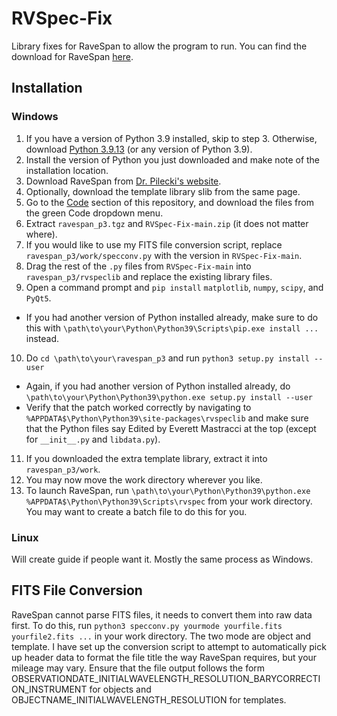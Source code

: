 # RVSpec-Fix
Library fixes for RaveSpan to allow the program to run.
You can find the download for RaveSpan [here](https://users.camk.edu.pl/pilecki/ravespan/?page=download).

## Installation
### Windows
1. If you have a version of Python 3.9 installed, skip to step 3. Otherwise, download [Python 3.9.13](https://www.python.org/downloads/release/python-3913/) (or any version of Python 3.9).
2. Install the version of Python you just downloaded and make note of the installation location.
3. Download RaveSpan from [Dr. Pilecki's website](https://users.camk.edu.pl/pilecki/ravespan/?page=download).
4. Optionally, download the template library slib from the same page.
5. Go to the [Code](https://github.com/emastrac/RVSpec-Fix) section of this repository, and download the files from the green Code dropdown menu.
6. Extract `ravespan_p3.tgz` and `RVSpec-Fix-main.zip` (it does not matter where).
7. If you would like to use my FITS file conversion script, replace `ravespan_p3/work/specconv.py` with the version in `RVSpec-Fix-main`.
8. Drag the rest of the `.py` files from `RVSpec-Fix-main` into `ravespan_p3/rvspeclib` and replace the existing library files.
9. Open a command prompt and `pip install` `matplotlib`, `numpy`, `scipy`, and `PyQt5`.
* If you had another version of Python installed already, make sure to do this with `\path\to\your\Python\Python39\Scripts\pip.exe install ...` instead.
10. Do `cd \path\to\your\ravespan_p3` and run `python3 setup.py install --user`
* Again, if you had another version of Python installed already, do `\path\to\your\Python\Python39\python.exe setup.py install --user`
* Verify that the patch worked correctly by navigating to `%APPDATA$\Python\Python39\site-packages\rvspeclib` and make sure that the Python files say Edited by Everett Mastracci at the top (except for `__init__.py` and `libdata.py`).
11. If you downloaded the extra template library, extract it into `ravespan_p3/work`.
12. You may now move the work directory wherever you like.
13. To launch RaveSpan, run `\path\to\your\Python\Python39\python.exe %APPDATA$\Python\Python39\Scripts\rvspec` from your work directory. You may want to create a batch file to do this for you.

### Linux
Will create guide if people want it. Mostly the same process as Windows.

## FITS File Conversion
RaveSpan cannot parse FITS files, it needs to convert them into raw data first. To do this, run `python3 specconv.py yourmode yourfile.fits yourfile2.fits ...` in your work directory. The two mode are object and template. I have set up the conversion script to attempt to automatically pick up header data to format the file title the way RaveSpan requires, but your mileage may vary. Ensure that the file output follows the form OBSERVATIONDATE_INITIALWAVELENGTH_RESOLUTION_BARYCORRECTION_INSTRUMENT for objects and OBJECTNAME_INITIALWAVELENGTH_RESOLUTION for templates.
